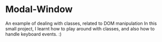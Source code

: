 # Modal-Window
An example of dealing with classes, related to DOM manipulation
In this small project, I learnt how to play around with classes, and also how to handle keyboard events. :)

